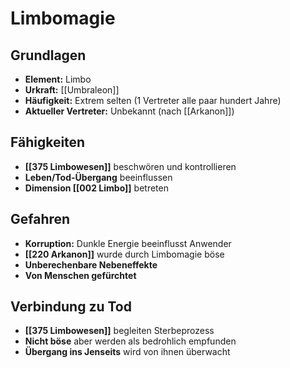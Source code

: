 # Limbomagie

## Grundlagen
- **Element:** Limbo  
- **Urkraft:** [[Umbraleon]]
- **Häufigkeit:** Extrem selten (1 Vertreter alle paar hundert Jahre)
- **Aktueller Vertreter:** Unbekannt (nach [[Arkanon]])

## Fähigkeiten
- **[[375 Limbowesen]]** beschwören und kontrollieren
- **Leben/Tod-Übergang** beeinflussen
- **Dimension [[002 Limbo]]** betreten

## Gefahren
- **Korruption:** Dunkle Energie beeinflusst Anwender
- **[[220 Arkanon]]** wurde durch Limbomagie böse
- **Unberechenbare Nebeneffekte**
- **Von Menschen gefürchtet**

## Verbindung zu Tod
- **[[375 Limbowesen]]** begleiten Sterbeprozess
- **Nicht böse** aber werden als bedrohlich empfunden
- **Übergang ins Jenseits** wird von ihnen überwacht